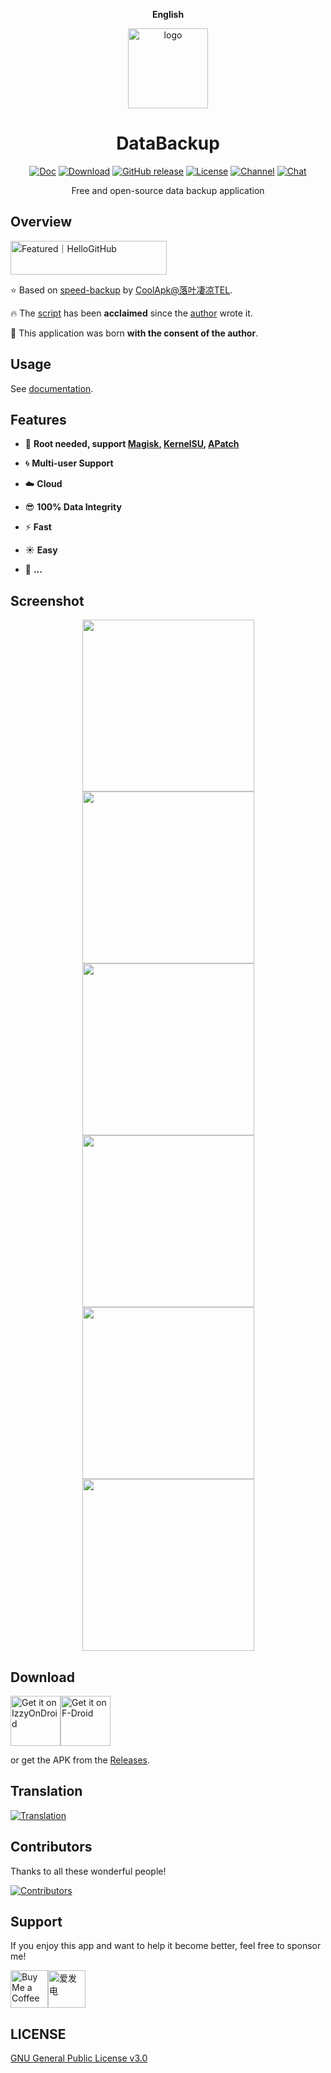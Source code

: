 <div align="center">

<span style="font-weight: bold"> <a> English </a> </span>

<img src="./fastlane/metadata/android/en-US/images/icon.png" alt="logo" width="128px" />

<h1 align="center">DataBackup</h1>

[![Doc](https://img.shields.io/badge/wiki-documentation-forestgreen)](https://DataBackupOfficial.github.io)
[![Download](https://img.shields.io/github/downloads/XayahSuSuSu/Android-DataBackup/total)](https://github.com/XayahSuSuSu/Android-DataBackup/releases)
[![GitHub release](https://img.shields.io/github/v/release/XayahSuSuSu/Android-DataBackup?color=orange)](https://github.com/XayahSuSuSu/Android-DataBackup/releases)
[![License](https://img.shields.io/github/license/XayahSuSuSu/Android-DataBackup?color=ff69b4)](./LICENSE)
[![Channel](https://img.shields.io/badge/channel-DataBackup-252850?color=blue&logo=telegram)](https://t.me/dabackupchannel)
[![Chat](https://img.shields.io/badge/group-DataBackup-252850?color=blue&logo=telegram)](https://t.me/databackupchat)

Free and open-source data backup application

</div>

## Overview
<a href="https://hellogithub.com/repository/3e9dc382d4764688856238a83616de5b" target="_blank"><img src="https://abroad.hellogithub.com/v1/widgets/recommend.svg?rid=3e9dc382d4764688856238a83616de5b&claim_uid=POXv2xVC71JHihc&theme=neutral" alt="Featured｜HelloGitHub" style="width: 250px; height: 54px;" width="250" height="54" /></a>

:star: Based on [speed-backup](https://github.com/YAWAsau/backup_script) by [CoolApk@落叶凄凉TEL](http://www.coolapk.com/u/2277637).

:fire: The [script](https://github.com/YAWAsau/backup_script) has been **acclaimed** since the [author](https://github.com/YAWAsau) wrote it.

:sparkling_heart: This application was born **with the consent of the author**.

## Usage
See [documentation](https://DataBackupOfficial.github.io).

## Features
* :deciduous_tree: **Root needed, support [Magisk](https://github.com/topjohnwu/Magisk), [KernelSU](https://github.com/tiann/KernelSU), [APatch](https://github.com/bmax121/APatch)**

* :cyclone: **Multi-user Support**

* :cloud: **Cloud**

* :sunglasses: **100% Data Integrity**

* :zap: **Fast**

* :sunny: **Easy**

* :rose: **...**

## Screenshot
<div align="center">
	<img src="./fastlane/metadata/android/en-US/images/phoneScreenshots/01.jpg" width="275px"><img src="./fastlane/metadata/android/en-US/images/phoneScreenshots/02.jpg" width="275px"><img src="./fastlane/metadata/android/en-US/images/phoneScreenshots/03.jpg" width="275px">
	<img src="./fastlane/metadata/android/en-US/images/phoneScreenshots/04.jpg" width="275px"><img src="./fastlane/metadata/android/en-US/images/phoneScreenshots/05.jpg" width="275px"><img src="./fastlane/metadata/android/en-US/images/phoneScreenshots/06.jpg" width="275px">
</div>

## Download
[<img src="https://gitlab.com/IzzyOnDroid/repo/-/raw/master/assets/IzzyOnDroid.png"
     alt="Get it on IzzyOnDroid"
     height="80">](https://apt.izzysoft.de/fdroid/index/apk/com.xayah.databackup.foss)[<img src="https://fdroid.gitlab.io/artwork/badge/get-it-on.png"
    alt="Get it on F-Droid"
    height="80">](https://f-droid.org/zh_Hans/packages/com.xayah.databackup.foss/)

or get the APK from the [Releases](https://github.com/XayahSuSuSu/Android-DataBackup/releases/latest).

## Translation
[<img src="https://hosted.weblate.org/widget/databackup/main/open-graph.png"
     alt="Translation">](https://hosted.weblate.org/engage/databackup/)

## Contributors
Thanks to all these wonderful people!

[![Contributors](https://contrib.rocks/image?repo=XayahSuSuSu/Android-DataBackup)](https://github.com/XayahSuSuSu/Android-DataBackup/graphs/contributors)

## Support
If you enjoy this app and want to help it become better, feel free to sponsor me!

[<img src="./docs/static/img/bmc-button.svg"
     alt="Buy Me a Coffee"
     height="60">](https://www.buymeacoffee.com/XayahSuSuSu)[<img src="./docs/static/img/afdian.svg"
     alt=爱发电
     height="60">](https://afdian.net/a/XayahSuSuSu)

## LICENSE
[GNU General Public License v3.0](./LICENSE)
